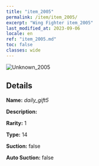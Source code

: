 ```yaml
---
title: "item_2005"
permalink: /item/item_2005/
excerpt: "Wing Fighter item_2005"
last_modified_at: 2023-09-06
locale: en
ref: "item_2005.md"
toc: false
classes: wide
---
```



 ![Unknown_2005](/images/item/daily_gift5_p.png)



## Details

 **Name:** *daily_gift5* 

 **Description:** 

 **Rarity:** 1 

 **Type:** 14 

 **Suction:** false 

 **Auto Suction:** false 


